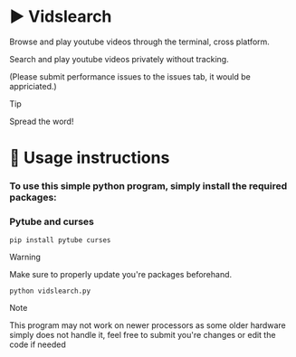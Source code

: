 # ▶   Vidslearch
Browse and play youtube videos through the terminal, cross platform.

Search and play youtube videos privately without tracking.

(Please submit performance issues to the issues tab, it would be appriciated.)

> [!TIP]
> Spread the word!

# 🚀 Usage instructions 
### To use this simple python program, simply install the required packages:
### Pytube and curses
```
pip install pytube curses
```
> [!WARNING]
>  Make sure to properly update you're packages beforehand.
```
python vidslearch.py
```

> [!NOTE]
> This program may not work on newer processors as some older hardware
> simply does not handle it, feel free to submit you're changes or edit the
> code if needed
